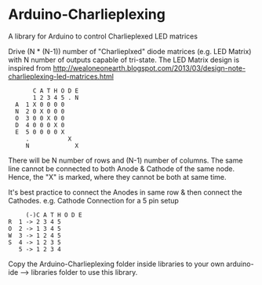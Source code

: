 # Arduino-Charlieplexing
A library for Arduino to control Charlieplexed LED matrices

Drive (N * (N-1)) number of "Charlieplxed" diode matrices
(e.g. LED Matrix) with N number of outputs capable of tri-state.
The LED Matrix design is inspired from http://wealoneonearth.blogspot.com/2013/03/design-note-charlieplexing-led-matrices.html

           C A T H O D E
           1 2 3 4 5 . N
      A  1 X 0 0 0 0
      N  2 0 X 0 0 0
      O  3 0 0 X 0 0
      D  4 0 0 0 X 0
      E  5 0 0 0 0 X
         .           X
         N             X

 There will be N number of rows and (N-1) number of columns. 
The same line cannot be connected to both Anode & Cathode of the same node. 
Hence, the "X" is marked, where they cannot be both at same time.

It's best practice to connect the Anodes in same row & then connect the Cathodes.
e.g. Cathode Connection for a 5 pin setup

         (-)C A T H O D E
    R  1 -> 2 3 4 5
    O  2 -> 1 3 4 5
    W  3 -> 1 2 4 5
    S  4 -> 1 2 3 5
       5 -> 1 2 3 4

Copy the Arduino-Charlieplexing folder inside libraries to your own arduino-ide --> libraries folder to use this library.
